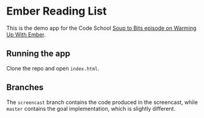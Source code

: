 # Ember Reading List

This is the demo app for the Code School [Soup to Bits episode on Warming Up With Ember](https://www.codeschool.com/code_tv/soup-to-bits-warming-up-with-ember).

## Running the app

Clone the repo and open `index.html`.

## Branches

The `screencast` branch contains the code produced in the screencast, while `master` contains the goal implementation, which is slightly different.